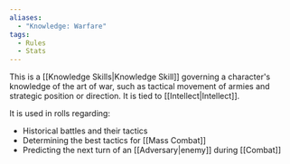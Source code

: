 ```yaml
---
aliases:
  - "Knowledge: Warfare"
tags:
  - Rules
  - Stats
---
```

This is a [[Knowledge Skills|Knowledge Skill]] governing a character's knowledge of the art of war, such as tactical movement of armies and strategic position or direction. It is tied to [[Intellect|Intellect]].

It is used in rolls regarding:
- Historical battles and their tactics
- Determining the best tactics for [[Mass Combat]]
- Predicting the next turn of an [[Adversary|enemy]] during [[Combat]]